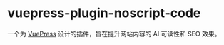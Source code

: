 # vuepress-plugin-noscript-code
一个为 [VuePress](https://v2.vuepress.vuejs.org/) 设计的插件，旨在提升网站内容的 AI 可读性和 SEO 效果。
